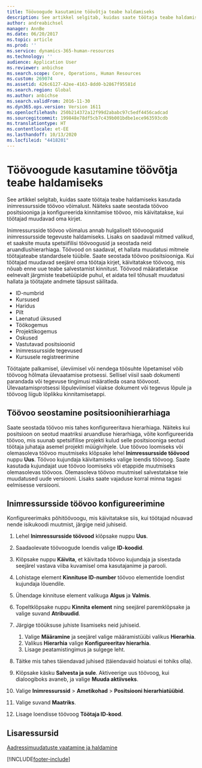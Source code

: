 ```yaml
---
title: Töövoogude kasutamine töövõtja teabe haldamiseks
description: See artikkel selgitab, kuidas saate töötaja teabe haldamiseks kasutada inimressursside töövoo võimalust. Näiteks saate seostada töövoo positsiooniga ja konfigureerida kinnitamise töövoo, mis käivitatakse, kui töötajad muudavad oma kirjet.
author: andreabichsel
manager: AnnBe
ms.date: 06/20/2017
ms.topic: article
ms.prod: ''
ms.service: dynamics-365-human-resources
ms.technology: ''
audience: Application User
ms.reviewer: anbichse
ms.search.scope: Core, Operations, Human Resources
ms.custom: 269074
ms.assetid: 426c6127-42ee-4163-8dd0-b2867f95581d
ms.search.region: Global
ms.author: anbichse
ms.search.validFrom: 2016-11-30
ms.dyn365.ops.version: Version 1611
ms.openlocfilehash: 250b214372a12f99d2ababc97c5edf4456cadcad
ms.sourcegitcommit: 199848e78df5cb7c439b001bdbe1ece963593cdb
ms.translationtype: HT
ms.contentlocale: et-EE
ms.lasthandoff: 10/13/2020
ms.locfileid: "4418201"
---
```

# <a name="use-workflows-to-manage-employee-information"></a>Töövoogude kasutamine töövõtja teabe haldamiseks

See artikkel selgitab, kuidas saate töötaja teabe haldamiseks kasutada inimressursside töövoo võimalust. Näiteks saate seostada töövoo positsiooniga ja konfigureerida kinnitamise töövoo, mis käivitatakse, kui töötajad muudavad oma kirjet.

Inimressursside töövoo võimalus annab hulgaliselt töövoogusid inimressursside tegevuste haldamiseks. Lisaks on saadaval mitmed valikud, et saaksite muuta spetsiifilisi töövoogusid ja seostada neid aruandlushierarhiaga. Töövood on saadaval, et hallata muudatusi mitmele töötajateabe standardsele tüübile. Saate seostada töövoo positsiooniga. Kui töötajad muudavad seejärel oma töötaja kirjet, käivitatakse töövoog, mis nõuab enne uue teabe salvestamist kinnitust. Töövood määratletakse eelnevalt järgmiste teabetüüpide puhul, et aidata teil tõhusalt muudatusi hallata ja töötajate andmete täpsust säilitada.

-   ID-numbrid
-   Kursused
-   Haridus
-   Pilt
-   Laenatud üksused
-   Töökogemus
-   Projektikogemus
-   Oskused
-   Vastutavad positsioonid
-   Inimressursside tegevused
-   Kursusele registreerimine

Töötajate palkamisel, üleviimisel või nendega töösuhte lõpetamisel võib töövoog hõlmata ülevaatamise protsessi. Sellisel viisil saab dokumenti parandada või tegevuse tingimusi määratleda osana töövoost. Ülevaatamisprotsessi lõpuleviimisel viiakse dokument või tegevus lõpule ja töövoog liigub lõplikku kinnitamisetappi.

## <a name="associate-a-workflow-with-a-position-hierarchy"></a>Töövoo seostamine positsioonihierarhiaga
Saate seostada töövoo mis tahes konfigureeritava hierarhiaga. Näiteks kui positsioon on seotud maatriksi aruandluse hierarhiaga, võite konfigureerida töövoo, mis suunab spetsiifilise projekti kulud selle positsiooniga seotud töötaja juhataja asemel projekti müügivihjele. Uue töövoo loomiseks või olemasoleva töövoo muutmiseks klõpsake lehel **Inimressursside töövood** nuppu **Uus**. Töövoo kujundaja käivitamiseks valige loendis töövoog. Saate kasutada kujundajat uue töövoo loomiseks või etappide muutmiseks olemasolevas töövoos. Olemasoleva töövoo muutmisel salvestatakse teie muudatused uude versiooni. Lisaks saate vajaduse korral minna tagasi eelmisesse versiooni.

## <a name="configure-a-human-resources-workflow"></a>Inimressursside töövoo konfigureerimine
Konfigureerimaks põhitöövoogu, mis käivitatakse siis, kui töötajad nõuavad nende isikukoodi muutmist, järgige neid juhiseid.

1.  Lehel **Inimressursside töövood** klõpsake nuppu **Uus**.
2.  Saadaolevate töövoogude loendis valige **ID-koodid**.
3.  Klõpsake nuppu **Käivita**, et käivitada töövoo kujundaja ja sisestada seejärel vastava viiba kuvamisel oma kasutajanime ja parooli.
4.  Lohistage element **Kinnituse ID-number** töövoo elementide loendist kujundaja lõuendile.
5.  Ühendage kinnituse element valikuga **Algus** ja **Valmis**.
6.  Topeltklõpsake nuppu **Kinnita element** ning seejärel paremklõpsake ja valige suvand **Atribuudid**.
7.  Järgige tööüksuse juhiste lisamiseks neid juhiseid.
    1.  Valige **Määramine** ja seejärel valige määramistüübi valikus **Hierarhia**.
    2.  Valikus **Hierarhia** valige **Konfigureeritav hierarhia**.
    3.  Lisage peatamistingimus ja sulgege leht.

8.  Täitke mis tahes täiendavad juhised (täiendavaid hoiatusi ei tohiks olla).
9.  Klõpsake käsku **Salvesta ja sule**. Aktiveerige uus töövoog, kui dialoogiboks avaneb, ja valige **Muuda aktiivseks**.
10. Valige **Inimressurssid** &gt; **Ametikohad** &gt; **Positsiooni hierarhiatüübid**.
11. Valige suvand **Maatriks**.
12. Lisage loendisse töövoog **Töötaja ID-kood**.

## <a name="additional-resources"></a>Lisaressursid

[Aadressimuudatuste vaatamine ja haldamine](hr-personnel-view-address-changes.md) 





[!INCLUDE[footer-include](../includes/footer-banner.md)]